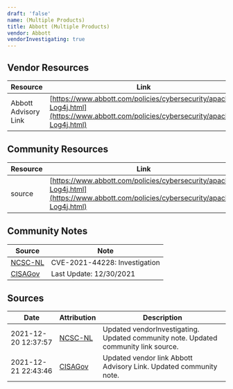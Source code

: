 ```yaml
---
draft: 'false'
name: (Multiple Products)
title: Abbott (Multiple Products)
vendor: Abbott
vendorInvestigating: true
---
```


## Vendor Resources
| Resource | Link |
| --- | --- |
| Abbott Advisory Link | [https://www.abbott.com/policies/cybersecurity/apache-Log4j.html](https://www.abbott.com/policies/cybersecurity/apache-Log4j.html) |

## Community Resources
| Resource | Link |
| --- | --- |
| source | [https://www.abbott.com/policies/cybersecurity/apache-Log4j.html](https://www.abbott.com/policies/cybersecurity/apache-Log4j.html) |

## Community Notes
| Source | Note |
| --- | --- |
| [NCSC-NL](https://github.com/NCSC-NL/log4shell/blob/main/software/README.md) | CVE-2021-44228: Investigation </ul> |
| [CISAGov](https://raw.githubusercontent.com/cisagov/log4j-affected-db/develop/README.md) | Last Update: 12/30/2021 |

## Sources
| Date | Attribution | Description |
| --- | --- | --- |
| 2021-12-20 12:37:57 | [NCSC-NL](https://github.com/NCSC-NL/log4shell/blob/main/software/README.md) | Updated vendorInvestigating. Updated community note. Updated community link source.  |
| 2021-12-21 22:43:46 | [CISAGov](https://raw.githubusercontent.com/cisagov/log4j-affected-db/develop/README.md) | Updated vendor link Abbott Advisory Link. Updated community note.  |
